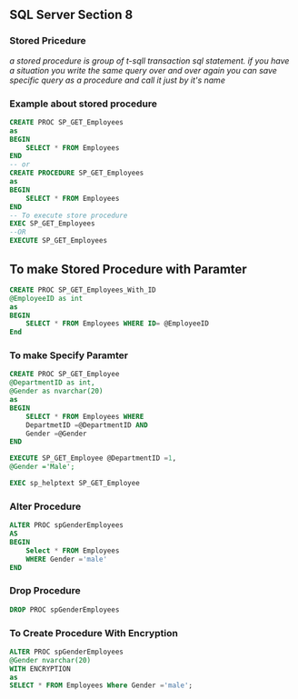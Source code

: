## SQL Server Section 8
### Stored Pricedure
*a stored procedure is group of t-sqll transaction sql statement. if you have a situation you write the same query over and over again you can save specific query as a procedure and call it just by it's name*
### Example about stored procedure
```sql
CREATE PROC SP_GET_Employees
as
BEGIN 
    SELECT * FROM Employees
END
-- or 
CREATE PROCEDURE SP_GET_Employees
as
BEGIN 
    SELECT * FROM Employees
END
-- To execute store procedure 
EXEC SP_GET_Employees
--OR
EXECUTE SP_GET_Employees
```
## To make Stored Procedure with Paramter
```sql
CREATE PROC SP_GET_Employees_With_ID
@EmployeeID as int
as
BEGIN 
    SELECT * FROM Employees WHERE ID= @EmployeeID
End 
```
### To make Specify  Paramter 
```sql
CREATE PROC SP_GET_Employee
@DepartmentID as int,
@Gender as nvarchar(20)
as
BEGIN
    SELECT * FROM Employees WHERE 
    DepartmetID =@DepartmentID AND 
    Gender =@Gender
END

EXECUTE SP_GET_Employee @DepartmentID =1,
@Gender ='Male';
```
```sql
EXEC sp_helptext SP_GET_Employee
```
### Alter Procedure 
```sql
ALTER PROC spGenderEmployees
AS
BEGIN 
    Select * FROM Employees
    WHERE Gender ='male'
END

```
### Drop Procedure 
```sql
DROP PROC spGenderEmployees

```
### To Create Procedure With Encryption
```sql
ALTER PROC spGenderEmployees
@Gender nvarchar(20)
WITH ENCRYPTION
as
SELECT * FROM Employees Where Gender ='male';
```

